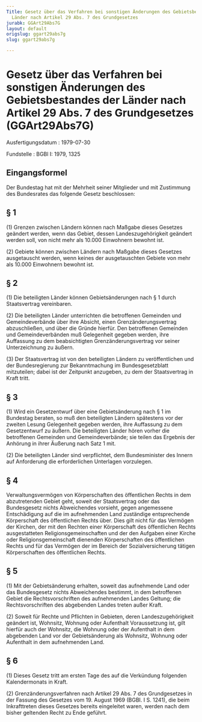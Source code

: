 ```yaml
---
Title: Gesetz über das Verfahren bei sonstigen Änderungen des Gebietsbestandes der
  Länder nach Artikel 29 Abs. 7 des Grundgesetzes
jurabk: GGArt29Abs7G
layout: default
origslug: ggart29abs7g
slug: ggart29abs7g

---
```


# Gesetz über das Verfahren bei sonstigen Änderungen des Gebietsbestandes der Länder nach Artikel 29 Abs. 7 des Grundgesetzes (GGArt29Abs7G)

Ausfertigungsdatum
:   1979-07-30

Fundstelle
:   BGBl I: 1979, 1325



## Eingangsformel

Der Bundestag hat mit der Mehrheit seiner Mitglieder und mit
Zustimmung des Bundesrates das folgende Gesetz beschlossen:


## § 1

(1) Grenzen zwischen Ländern können nach Maßgabe dieses Gesetzes
geändert werden, wenn das Gebiet, dessen Landeszugehörigkeit geändert
werden soll, von nicht mehr als 10.000 Einwohnern bewohnt ist.

(2) Gebiete können zwischen Ländern nach Maßgabe dieses Gesetzes
ausgetauscht werden, wenn keines der ausgetauschten Gebiete von mehr
als 10.000 Einwohnern bewohnt ist.


## § 2

(1) Die beteiligten Länder können Gebietsänderungen nach § 1 durch
Staatsvertrag vereinbaren.

(2) Die beteiligten Länder unterrichten die betroffenen Gemeinden und
Gemeindeverbände über ihre Absicht, einen Grenzänderungsvertrag
abzuschließen, und über die Gründe hierfür. Den betroffenen Gemeinden
und Gemeindeverbänden muß Gelegenheit gegeben werden, ihre Auffassung
zu dem beabsichtigten Grenzänderungsvertrag vor seiner Unterzeichnung
zu äußern.

(3) Der Staatsvertrag ist von den beteiligten Ländern zu
veröffentlichen und der Bundesregierung zur Bekanntmachung im
Bundesgesetzblatt mitzuteilen; dabei ist der Zeitpunkt anzugeben, zu
dem der Staatsvertrag in Kraft tritt.


## § 3

(1) Wird ein Gesetzentwurf über eine Gebietsänderung nach § 1 im
Bundestag beraten, so muß den beteiligten Ländern spätestens vor der
zweiten Lesung Gelegenheit gegeben werden, ihre Auffassung zu dem
Gesetzentwurf zu äußern. Die beteiligten Länder hören vorher die
betroffenen Gemeinden und Gemeindeverbände; sie teilen das Ergebnis
der Anhörung in ihrer Äußerung nach Satz 1 mit.

(2) Die beteiligten Länder sind verpflichtet, dem Bundesminister des
Innern auf Anforderung die erforderlichen Unterlagen vorzulegen.


## § 4

Verwaltungsvermögen von Körperschaften des öffentlichen Rechts in dem
abzutretenden Gebiet geht, soweit der Staatsvertrag oder das
Bundesgesetz nichts Abweichendes vorsieht, gegen angemessene
Entschädigung auf die im aufnehmenden Land zuständige entsprechende
Körperschaft des öffentlichen Rechts über. Dies gilt nicht für das
Vermögen der Kirchen, der mit den Rechten einer Körperschaft des
öffentlichen Rechts ausgestatteten Religionsgemeinschaften und der den
Aufgaben einer Kirche oder Religionsgemeinschaft dienenden
Körperschaften des öffentlichen Rechts und für das Vermögen der im
Bereich der Sozialversicherung tätigen Körperschaften des öffentlichen
Rechts.


## § 5

(1) Mit der Gebietsänderung erhalten, soweit das aufnehmende Land oder
das Bundesgesetz nichts Abweichendes bestimmt, in dem betroffenen
Gebiet die Rechtsvorschriften des aufnehmenden Landes Geltung; die
Rechtsvorschriften des abgebenden Landes treten außer Kraft.

(2) Soweit für Rechte und Pflichten in Gebieten, deren
Landeszugehörigkeit geändert ist, Wohnsitz, Wohnung oder Aufenthalt
Voraussetzung ist, gilt hierfür auch der Wohnsitz, die Wohnung oder
der Aufenthalt in dem abgebenden Land vor der Gebietsänderung als
Wohnsitz, Wohnung oder Aufenthalt in dem aufnehmenden Land.


## § 6

(1) Dieses Gesetz tritt am ersten Tage des auf die Verkündung
folgenden Kalendermonats in Kraft.

(2) Grenzänderungsverfahren nach Artikel 29 Abs. 7 des Grundgesetzes
in der Fassung des Gesetzes vom 19. August 1969 (BGBl. I S. 1241), die
beim Inkrafttreten dieses Gesetzes bereits eingeleitet waren, werden
nach dem bisher geltenden Recht zu Ende geführt.

